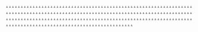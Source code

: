 <a href="https://ms-70.weebly.com/">.</a>
<a href="https://ms-71.weebly.com/">.</a>
<a href="https://ms-72.weebly.com/">.</a>
<a href="https://ms-73.weebly.com/">.</a>
<a href="https://ms-74.weebly.com/">.</a>
<a href="https://ms-75.weebly.com/">.</a>
<a href="https://ms-76.weebly.com/">.</a>
<a href="https://ms-77.weebly.com/">.</a>
<a href="https://ms-78.weebly.com/">.</a>
<a href="https://ms-79.weebly.com/">.</a>
<a href="https://ms-90.weebly.com/">.</a>
<a href="https://ms-91.weebly.com/">.</a>
<a href="https://ms-92.weebly.com/">.</a>
<a href="https://ms-93.weebly.com/">.</a>
<a href="https://ms-94.weebly.com/">.</a>
<a href="https://ms-95.weebly.com/">.</a>
<a href="https://ms-96.weebly.com/">.</a>
<a href="https://ms-97.weebly.com/">.</a>
<a href="https://ms-98.weebly.com/">.</a>
<a href="https://ms-99.weebly.com/">.</a>
<a href="https://ms-70.weebly.com/">.</a>
<a href="https://mfg-01.weebly.com/">.</a>
<a href="https://mfg-02.weebly.com/">.</a>
<a href="https://mfg-03.weebly.com/">.</a>
<a href="https://mfg-04.weebly.com/">.</a>
<a href="https://mfg-05.weebly.com/">.</a>
<a href="https://mfg-06.weebly.com/">.</a>
<a href="https://mfg-07.weebly.com/">.</a>
<a href="https://mfg-08.weebly.com/">.</a>
<a href="https://mfg-09.weebly.com/">.</a>
<a href="https://mfg-10.weebly.com/">.</a>
<a href="https://mfg-11.weebly.com/">.</a>
<a href="https://mfg-12.weebly.com/">.</a>
<a href="https://mfg-13.weebly.com/">.</a>
<a href="https://mfg-14.weebly.com/">.</a>
<a href="https://mfg-15.weebly.com/">.</a>
<a href="https://ms-71.weebly.com/">.</a>
<a href="https://mfg-16.weebly.com/">.</a>
<a href="https://mfg-17.weebly.com/">.</a>
<a href="https://mfg-18.weebly.com/">.</a>
<a href="https://mfg-19.weebly.com/">.</a>
<a href="https://mfg-20.weebly.com/">.</a>
<a href="https://mfg-21.weebly.com/">.</a>
<a href="https://mfg-22.weebly.com/">.</a>
<a href="https://mfg-23.weebly.com/">.</a>
<a href="https://mfg-24.weebly.com/">.</a>
<a href="https://mfg-25.weebly.com/">.</a>
<a href="https://mfg-26.weebly.com/">.</a>
<a href="https://mfg-27.weebly.com/">.</a>
<a href="https://mfg-28.weebly.com/">.</a>
<a href="https://mfg-29.weebly.com/">.</a>
<a href="https://mfg-30.weebly.com/">.</a>
<a href="https://ms-72.weebly.com/">.</a>
<a href="https://mfg-31.weebly.com/">.</a>
<a href="https://mfg-32.weebly.com/">.</a>
<a href="https://mfg-33.weebly.com/">.</a>
<a href="https://mfg-34.weebly.com/">.</a>
<a href="https://mfg-35.weebly.com/">.</a>
<a href="https://mfg-36.weebly.com/">.</a>
<a href="https://mfg-37.weebly.com/">.</a>
<a href="https://mfg-38.weebly.com/">.</a>
<a href="https://mfg-39.weebly.com/">.</a>
<a href="https://mfg-40.weebly.com/">.</a>
<a href="https://mfg-41.weebly.com/">.</a>
<a href="https://mfg-42.weebly.com/">.</a>
<a href="https://mfg-43.weebly.com/">.</a>
<a href="https://mfg-44.weebly.com/">.</a>
<a href="https://mfg-45.weebly.com/">.</a>
<a href="https://ms-73.weebly.com/">.</a>
<a href="https://mfg-46.weebly.com/">.</a>
<a href="https://mfg-47.weebly.com/">.</a>
<a href="https://mfg-48.weebly.com/">.</a>
<a href="https://mfg-49.weebly.com/">.</a>
<a href="https://mfg-50.weebly.com/">.</a>
<a href="https://mfg-51.weebly.com/">.</a>
<a href="https://mfg-52.weebly.com/">.</a>
<a href="https://mfg-53.weebly.com/">.</a>
<a href="https://mfg-54.weebly.com/">.</a>
<a href="https://mfg-55.weebly.com/">.</a>
<a href="https://mfg-56.weebly.com/">.</a>
<a href="https://mfg-57.weebly.com/">.</a>
<a href="https://mfg-58.weebly.com/">.</a>
<a href="https://mfg-59.weebly.com/">.</a>
<a href="https://mfg-60.weebly.com/">.</a>
<a href="https://ms-74.weebly.com/">.</a>
<a href="https://mfg-61.weebly.com/">.</a>
<a href="https://mfg-62.weebly.com/">.</a>
<a href="https://mfg-63.weebly.com/">.</a>
<a href="https://mfg-64.weebly.com/">.</a>
<a href="https://mfg-65.weebly.com/">.</a>
<a href="https://mfg-66.weebly.com/">.</a>
<a href="https://mfg-67.weebly.com/">.</a>
<a href="https://mfg-68.weebly.com/">.</a>
<a href="https://mfg-69.weebly.com/">.</a>
<a href="https://mfg-70.weebly.com/">.</a>
<a href="https://mfg-71.weebly.com/">.</a>
<a href="https://mfg-72.weebly.com/">.</a>
<a href="https://mfg-73.weebly.com/">.</a>
<a href="https://mfg-74.weebly.com/">.</a>
<a href="https://mfg-75.weebly.com/">.</a>
<a href="https://ms-75.weebly.com/">.</a>
<a href="https://mfg-76.weebly.com/">.</a>
<a href="https://mfg-77.weebly.com/">.</a>
<a href="https://mfg-78.weebly.com/">.</a>
<a href="https://mfg-79.weebly.com/">.</a>
<a href="https://mfg-80.weebly.com/">.</a>
<a href="https://mfg-81.weebly.com/">.</a>
<a href="https://mfg-82.weebly.com/">.</a>
<a href="https://mfg-83.weebly.com/">.</a>
<a href="https://mfg-84.weebly.com/">.</a>
<a href="https://mfg-85.weebly.com/">.</a>
<a href="https://mfg-86.weebly.com/">.</a>
<a href="https://mfg-87.weebly.com/">.</a>
<a href="https://mfg-88.weebly.com/">.</a>
<a href="https://mfg-89.weebly.com/">.</a>
<a href="https://mfg-90.weebly.com/">.</a>
<a href="https://ms-80.weebly.com/">.</a>
<a href="https://ms-81.weebly.com/">.</a>
<a href="https://ms-82.weebly.com/">.</a>
<a href="https://ms-83.weebly.com/">.</a>
<a href="https://ms-84.weebly.com/">.</a>
<a href="https://ms-85.weebly.com/">.</a>
<a href="http://ms-86.weebly.com/">.</a>
<a href="https://ms-87.weebly.com/">.</a>
<a href="https://ms-88.weebly.com/">.</a>
<a href="https://ms-89.weebly.com/">.</a>
<a href="https://ms-100.weebly.com/">.</a>
<a href="https://ms-101.weebly.com/">.</a>
<a href="https://ms-102.weebly.com/">.</a>
<a href="https://ms-103.weebly.com/">.</a>
<a href="https://ms-104.weebly.com/">.</a>
<a href="https://ms-105.weebly.com/">.</a>
<a href="https://ms-106.weebly.com/">.</a>
<a href="https://ms-107.weebly.com/">.</a>
<a href="https://ms-108.weebly.com/">.</a>
<a href="https://ms-109.weebly.com/">.</a>
<a href="https://ms-80.weebly.com/">.</a>
<a href="https://frsp-01.weebly.com/">.</a>
<a href="https://frsp-02.weebly.com/">.</a>
<a href="https://frsp-03.weebly.com/">.</a>
<a href="https://frsp-04.weebly.com/">.</a>
<a href="https://frsp-05.weebly.com/">.</a>
<a href="https://frsp-06.weebly.com/">.</a>
<a href="https://frsp-07.weebly.com/">.</a>
<a href="https://frsp-08.weebly.com/">.</a>
<a href="https://frsp-09.weebly.com/">.</a>
<a href="https://frsp-10.weebly.com/">.</a>
<a href="https://frsp-11.weebly.com/">.</a>
<a href="https://frsp-12.weebly.com/">.</a>
<a href="https://frsp-13.weebly.com/">.</a>
<a href="https://frsp-14.weebly.com/">.</a>
<a href="https://frsp-15.weebly.com/">.</a>
<a href="https://ms-81.weebly.com/">.</a>
<a href="https://frsp-16.weebly.com/">.</a>
<a href="https://frsp-17.weebly.com/">.</a>
<a href="https://frsp-18.weebly.com/">.</a>
<a href="https://frsp-19.weebly.com/">.</a>
<a href="https://frsp-20.weebly.com/">.</a>
<a href="https://frsp-21.weebly.com/">.</a>
<a href="https://frsp-22.weebly.com/">.</a>
<a href="https://frsp-23.weebly.com/">.</a>
<a href="https://frsp-24.weebly.com/">.</a>
<a href="https://frsp-25.weebly.com/">.</a>
<a href="https://frsp-26.weebly.com/">.</a>
<a href="https://frsp-27.weebly.com/">.</a>
<a href="https://frsp-28.weebly.com/">.</a>
<a href="https://frsp-29.weebly.com/">.</a>
<a href="https://frsp-30.weebly.com/">.</a>
<a href="https://ms-82.weebly.com/">.</a>
<a href="https://frsp-31.weebly.com/">.</a>
<a href="https://frsp-32.weebly.com/">.</a>
<a href="https://frsp-33.weebly.com/">.</a>
<a href="https://frsp-34.weebly.com/">.</a>
<a href="https://frsp-35.weebly.com/">.</a>
<a href="https://frsp-36.weebly.com/">.</a>
<a href="https://frsp-37.weebly.com/">.</a>
<a href="https://frsp-38.weebly.com/">.</a>
<a href="https://frsp-39.weebly.com/">.</a>
<a href="https://frsp-40.weebly.com/">.</a>
<a href="https://frsp-41.weebly.com/">.</a>
<a href="https://frsp-42.weebly.com/">.</a>
<a href="https://frsp-43.weebly.com/">.</a>
<a href="https://frsp-44.weebly.com/">.</a>
<a href="https://frsp-45.weebly.com/">.</a>
<a href="https://ms-83.weebly.com/">.</a>
<a href="https://frsp-46.weebly.com/">.</a>
<a href="https://frsp-47.weebly.com/">.</a>
<a href="https://frsp-48.weebly.com/">.</a>
<a href="https://frsp-49.weebly.com/">.</a>
<a href="https://frsp-50.weebly.com/">.</a>
<a href="https://frsp-51.weebly.com/">.</a>
<a href="https://frsp-52.weebly.com/">.</a>
<a href="https://frsp-53.weebly.com/">.</a>
<a href="https://frsp-54.weebly.com/">.</a>
<a href="https://frsp-55.weebly.com/">.</a>
<a href="https://frsp-56.weebly.com/">.</a>
<a href="https://frsp-57.weebly.com/">.</a>
<a href="https://frsp-58.weebly.com/">.</a>
<a href="https://frsp-59.weebly.com/">.</a>
<a href="https://frsp-60.weebly.com/">.</a>
<a href="https://ms-84.weebly.com/">.</a>
<a href="https://frsp-61.weebly.com/">.</a>
<a href="https://frsp-62.weebly.com/">.</a>
<a href="https://frsp-63.weebly.com/">.</a>
<a href="https://frsp-64.weebly.com/">.</a>
<a href="https://frsp-65.weebly.com/">.</a>
<a href="https://frsp-66.weebly.com/">.</a>
<a href="https://frsp-67.weebly.com/">.</a>
<a href="https://frsp-68.weebly.com/">.</a>
<a href="https://frsp-69.weebly.com/">.</a>
<a href="https://frsp-70.weebly.com/">.</a>
<a href="https://frsp-71.weebly.com/">.</a>
<a href="https://frsp-72.weebly.com/">.</a>
<a href="https://frsp-73.weebly.com/">.</a>
<a href="https://frsp-74.weebly.com/">.</a>
<a href="https://frsp-75.weebly.com/">.</a>
<a href="https://ms-85.weebly.com/">.</a>
<a href="https://frsp-76.weebly.com/">.</a>
<a href="https://frsp-77.weebly.com/">.</a>
<a href="https://frsp-78.weebly.com/">.</a>
<a href="https://frsp-79.weebly.com/">.</a>
<a href="https://frsp-80.weebly.com/">.</a>
<a href="https://frsp-81.weebly.com/">.</a>
<a href="https://frsp-82.weebly.com/">.</a>
<a href="https://frsp-83.weebly.com/">.</a>
<a href="https://frsp-84.weebly.com/">.</a>
<a href="https://frsp-85.weebly.com/">.</a>
<a href="https://frsp-86.weebly.com/">.</a>
<a href="https://frsp-87.weebly.com/">.</a>
<a href="https://frsp-88.weebly.com/">.</a>
<a href="https://frsp-89.weebly.com/">.</a>
<a href="https://frsp-90.weebly.com/">.</a>
